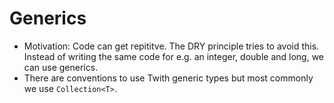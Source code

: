 # Generics
- Motivation: Code can get repititve. The DRY principle tries to avoid this. Instead of writing the same code for e.g. an integer, double and long, we can use generics.
- There are conventions to use Twith generic types but most commonly we use `Collection<T>`.